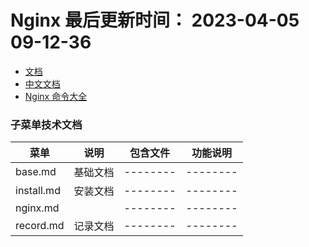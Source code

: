 <!--
 * @Description: Nginx
 * @Author: panrui
 * @Date: 2022-12-08 15:28:23
 * @LastEditTime: 2023-11-30 16:53:58
 * @LastEditors: prui
 * 不忘初心,不负梦想
-->

# Nginx 最后更新时间： 2023-04-05 09-12-36

- [文档](http://nginx.p2hp.com/en/docs/index.html)
- [中文文档](https://blog.redis.com.cn/doc/)
- [Nginx 命令大全](https://www.nginx.cn/doc/)

### 子菜单技术文档

| 菜单       | 说明     | 包含文件 | 功能说明 |
| ---------- | -------- | -------- | -------- |
| base.md    | 基础文档 | -------- | -------- |
| install.md | 安装文档 | -------- | -------- |
| nginx.md   |          | -------- | -------- |
| record.md  | 记录文档 | -------- | -------- |
